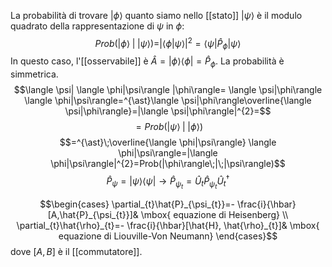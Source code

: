 La probabilità di trovare $|\phi\rangle$ quanto siamo nello [[stato]] $|\psi\rangle$ è il modulo quadrato della rappresentazione di $\psi$ in $\phi$:
$$Prob(|\phi\rangle\; |\; |\psi\rangle)=|\langle \phi|\psi\rangle|^{2}=\langle \psi|\hat{P}_{\phi} |\psi\rangle$$
In questo caso, l'[[osservabile]] è $\hat{A}=|\phi\rangle\langle \phi|=\hat{P}_{\phi}$. La probabilità è simmetrica.
$$\langle \psi| \langle \phi|\psi\rangle |\phi\rangle= \langle \psi|\phi\rangle \langle \phi|\psi\rangle=^{\ast}\langle \psi|\phi\rangle\overline{\langle \psi|\phi\rangle}=|\langle \psi|\phi\rangle|^{2}=$$
$$=Prob(|\psi\rangle\;|\; |\phi\rangle)$$
$$=^{\ast}\;\overline{\langle \phi|\psi\rangle} \langle \phi|\psi\rangle=|\langle \phi|\psi\rangle|^{2}=Prob(|\phi\rangle\;|\;|\psi\rangle)$$
$$\hat{P}_{\psi}=|\psi\rangle\langle \psi| \rightarrow \hat{P}_{\psi_{t}}=\hat{U}_{t}\hat{P}_{\psi_{t}}\hat{U}_{t}^{\dagger}$$

$$\begin{cases}
\partial_{t}\hat{P}_{\psi_{t}}=- \frac{i}{\hbar}[A,\hat{P}_{\psi_{t}}]& \mbox{ equazione di Heisenberg} \\
\partial_{t}\hat{\rho}_{t}=- \frac{i}{\hbar}[\hat{H}, \hat{\rho}_{t}]& \mbox{ equazione di Liouville-Von Neumann}
\end{cases}$$
dove $[A,B]$ è il [[commutatore]].